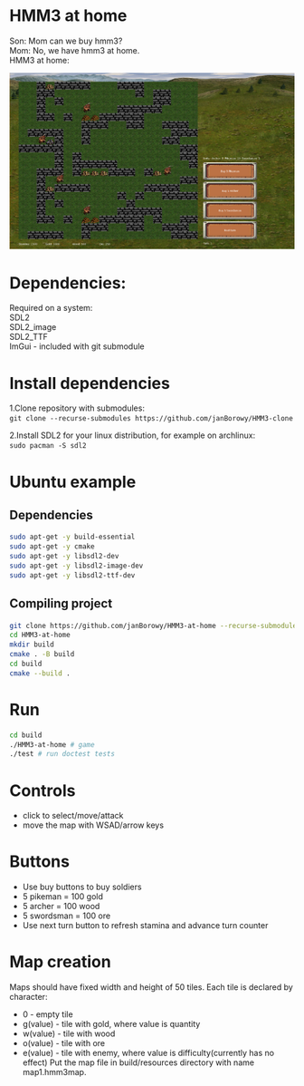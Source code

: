 # HMM3 at home
Son: Mom can we buy hmm3? \
Mom: No, we have hmm3 at home. \
HMM3 at home: 

![image](demo_image.png)

# Dependencies:
Required on a system:\
SDL2\
SDL2_image\
SDL2_TTF\
ImGui - included with git submodule
# Install dependencies
1.Clone repository with submodules:\
`git clone --recurse-submodules https://github.com/janBorowy/HMM3-clone`

2.Install SDL2 for your linux distribution, for example on archlinux:\
`sudo pacman -S sdl2`

# Ubuntu example

## Dependencies
```bash
sudo apt-get -y build-essential
sudo apt-get -y cmake
sudo apt-get -y libsdl2-dev
sudo apt-get -y libsdl2-image-dev
sudo apt-get -y libsdl2-ttf-dev
```

## Compiling project
```bash
git clone https://github.com/janBorowy/HMM3-at-home --recurse-submodules
cd HMM3-at-home
mkdir build
cmake . -B build
cd build
cmake --build .
```

# Run
```bash
cd build
./HMM3-at-home # game
./test # run doctest tests
```

# Controls
- click to select/move/attack
- move the map with WSAD/arrow keys

# Buttons
- Use buy buttons to buy soldiers
- 5 pikeman = 100 gold
- 5 archer = 100 wood
- 5 swordsman = 100 ore
- Use next turn button to refresh stamina and advance turn counter

# Map creation
Maps should have fixed width and height of 50 tiles.
Each tile is declared by character:
- 0 - empty tile
- g(value) - tile with gold, where value is quantity
- w(value) - tile with wood
- o(value) - tile with ore
- e(value) - tile with enemy, where value is difficulty(currently has no effect)
Put the map file in build/resources directory with name map1.hmm3map.
